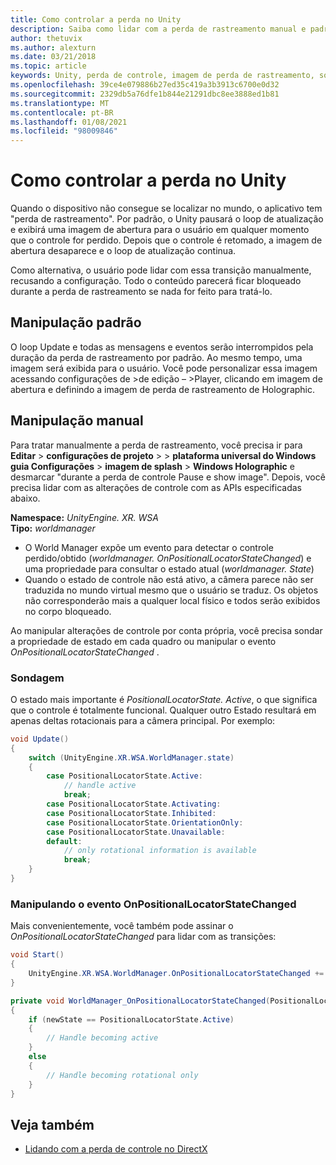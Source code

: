 ```yaml
---
title: Como controlar a perda no Unity
description: Saiba como lidar com a perda de rastreamento manual e padrão em um aplicativo do Unity Mixed Reality.
author: thetuvix
ms.author: alexturn
ms.date: 03/21/2018
ms.topic: article
keywords: Unity, perda de controle, imagem de perda de rastreamento, sondagem, headset de realidade misturada, headset de realidade mista do Windows, headset de realidade virtual
ms.openlocfilehash: 39ce4e079886b27ed35c419a3b3913c6700e0d32
ms.sourcegitcommit: 2329db5a76dfe1b844e21291dbc8ee3888ed1b81
ms.translationtype: MT
ms.contentlocale: pt-BR
ms.lasthandoff: 01/08/2021
ms.locfileid: "98009846"
---
```

# <a name="tracking-loss-in-unity"></a>Como controlar a perda no Unity

Quando o dispositivo não consegue se localizar no mundo, o aplicativo tem "perda de rastreamento". Por padrão, o Unity pausará o loop de atualização e exibirá uma imagem de abertura para o usuário em qualquer momento que o controle for perdido. Depois que o controle é retomado, a imagem de abertura desaparece e o loop de atualização continua.

Como alternativa, o usuário pode lidar com essa transição manualmente, recusando a configuração. Todo o conteúdo parecerá ficar bloqueado durante a perda de rastreamento se nada for feito para tratá-lo.

## <a name="default-handling"></a>Manipulação padrão

O loop Update e todas as mensagens e eventos serão interrompidos pela duração da perda de rastreamento por padrão. Ao mesmo tempo, uma imagem será exibida para o usuário. Você pode personalizar essa imagem acessando configurações de >de edição – >Player, clicando em imagem de abertura e definindo a imagem de perda de rastreamento de Holographic.

## <a name="manual-handling"></a>Manipulação manual

Para tratar manualmente a perda de rastreamento, você precisa ir para **Editar**  >  **configurações de projeto**  >    >  **plataforma universal do Windows guia Configurações**  >  **imagem de splash**  >  **Windows Holographic** e desmarcar "durante a perda de controle Pause e show image". Depois, você precisa lidar com as alterações de controle com as APIs especificadas abaixo.

**Namespace:** *UnityEngine. XR. WSA*<br>
**Tipo:** *worldmanager*

* O World Manager expõe um evento para detectar o controle perdido/obtido (*worldmanager. OnPositionalLocatorStateChanged*) e uma propriedade para consultar o estado atual (*worldmanager. State*)
* Quando o estado de controle não está ativo, a câmera parece não ser traduzida no mundo virtual mesmo que o usuário se traduz. Os objetos não corresponderão mais a qualquer local físico e todos serão exibidos no corpo bloqueado.

Ao manipular alterações de controle por conta própria, você precisa sondar a propriedade de estado em cada quadro ou manipular o evento *OnPositionalLocatorStateChanged* .

### <a name="polling"></a>Sondagem

O estado mais importante é *PositionalLocatorState. Active*, o que significa que o controle é totalmente funcional. Qualquer outro Estado resultará em apenas deltas rotacionais para a câmera principal. Por exemplo:

```cs
void Update()
{
    switch (UnityEngine.XR.WSA.WorldManager.state)
    {
        case PositionalLocatorState.Active:
            // handle active
            break;
        case PositionalLocatorState.Activating:
        case PositionalLocatorState.Inhibited:
        case PositionalLocatorState.OrientationOnly:
        case PositionalLocatorState.Unavailable:
        default:
            // only rotational information is available
            break;
    }
}
```

### <a name="handling-the-onpositionallocatorstatechanged-event"></a>Manipulando o evento OnPositionalLocatorStateChanged

Mais convenientemente, você também pode assinar o *OnPositionalLocatorStateChanged* para lidar com as transições:

```cs
void Start()
{
    UnityEngine.XR.WSA.WorldManager.OnPositionalLocatorStateChanged += WorldManager_OnPositionalLocatorStateChanged;
}

private void WorldManager_OnPositionalLocatorStateChanged(PositionalLocatorState oldState, PositionalLocatorState newState)
{
    if (newState == PositionalLocatorState.Active)
    {
        // Handle becoming active
    }
    else
    {
        // Handle becoming rotational only
    }
}
```

## <a name="see-also"></a>Veja também

* [Lidando com a perda de controle no DirectX](../native/coordinate-systems-in-directx.md#handling-tracking-loss)

